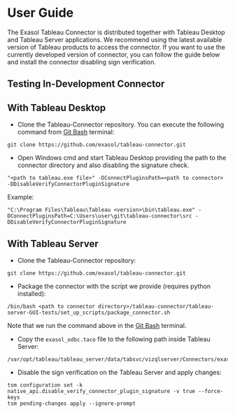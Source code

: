 # User Guide

The Exasol Tableau Connector is distributed together with Tableau Desktop and Tableau Server applications. We recommend using the latest available version of Tableau products to access the connector.
If you want to use the currently developed version of connector, you can follow the guide below and install the connector disabling sign verification.

## Testing In-Development Connector

## With Tableau Desktop

* Clone the Tableau-Connector repository. You can execute the following command from [Git Bash](https://gitforwindows.org/) terminal:

```shell
git clone https://github.com/exasol/tableau-connector.git
```

* Open Windows cmd and start Tableau Desktop providing the path to the connector directory and also disabling the signature check.

```shell
"<path to tableau.exe file>" -DConnectPluginsPath=<path to connector> -DDisableVerifyConnectorPluginSignature
```

Example:

```shell
"C:\Program Files\Tableau\Tableau <version>\bin\tableau.exe" -DConnectPluginsPath=C:\Users\user\git\tableau-connector\src -DDisableVerifyConnectorPluginSignature
```

## With Tableau Server

* Clone the Tableau-Connector repository:

```shell
git clone https://github.com/exasol/tableau-connector.git
```

* Package the connector with the script we provide (requires python installed):

```shell
/bin/bash <path to connector directory>/tableau-connector/tableau-server-GUI-tests/set_up_scripts/package_connector.sh
```

Note that we run the command above in the [Git Bash](https://gitforwindows.org/) terminal.

* Copy the `exasol_odbc.taco` file to the following path inside Tableau Server:

```shell
/var/opt/tableau/tableau_server/data/tabsvc/vizqlserver/Connectors/exasol_odbc.taco"
```

* Disable the sign verification on the Tableau Server and apply changes:

```shell
tsm configuration set -k native_api.disable_verify_connector_plugin_signature -v true --force-keys
tsm pending-changes apply --ignore-prompt
```